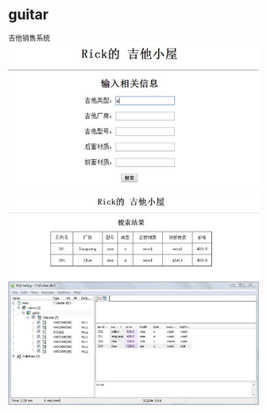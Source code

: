 # guitar
吉他销售系统
![images](https://raw.githubusercontent.com/icermm/guitar/icermm-patch-1/images/1.jpg)
![images](https://raw.githubusercontent.com/icermm/guitar/icermm-patch-1/images/2.jpg)
![images](https://raw.githubusercontent.com/icermm/guitar/icermm-patch-1/images/3.jpg)
